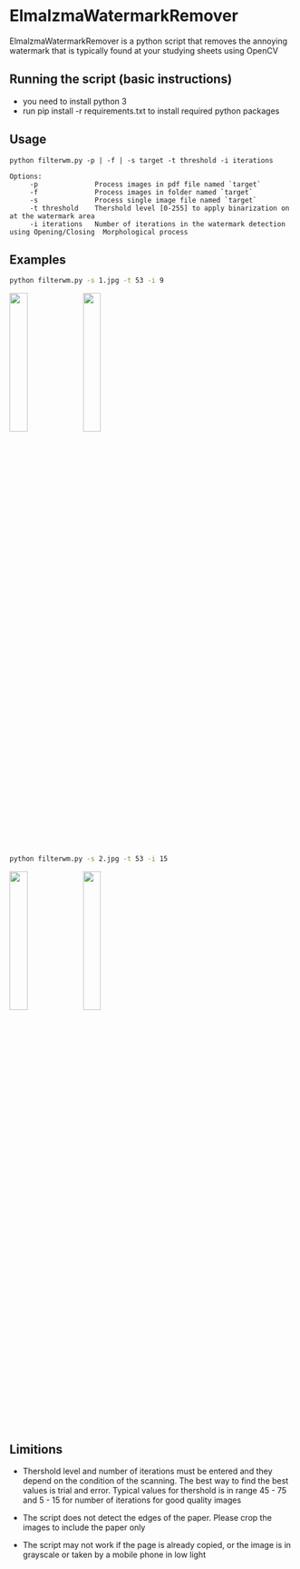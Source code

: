 ElmalzmaWatermarkRemover
=======
ElmalzmaWatermarkRemover is a python script that removes the annoying watermark that is typically found at your studying sheets using OpenCV

## Running the script (basic instructions)
* you need to install python 3 
* run pip install -r requirements.txt to install required python packages

## Usage
```
python filterwm.py -p | -f | -s target -t threshold -i iterations
```
```
Options:
     -p              Process images in pdf file named `target`
     -f              Process images in folder named `target`
     -s              Process single image file named `target`
     -t threshold    Thershold level [0-255] to apply binarization on at the watermark area
     -i iterations   Number of iterations in the watermark detection using Opening/Closing  Morphological process
```

## Examples
```bash
python filterwm.py -s 1.jpg -t 53 -i 9
```

<img src="https://github.com/KarimAshraf1995/ElmalzmaWatermarkRemover/blob/master/examples/1.jpg?raw=true" width="25%" />


<img src="https://github.com/KarimAshraf1995/ElmalzmaWatermarkRemover/blob/master/examples/output_20190106184915/1.jpg?raw=true" width="25%" />


```bash 
python filterwm.py -s 2.jpg -t 53 -i 15
```

<img src="https://github.com/KarimAshraf1995/ElmalzmaWatermarkRemover/blob/master/examples/2.jpg?raw=true" width="25%" />


<img src="https://github.com/KarimAshraf1995/ElmalzmaWatermarkRemover/blob/master/examples/output_20190106184915/2.jpg?raw=true" width="25%" />

## Limitions 
* Thershold level and number of iterations must be entered and they depend on the condition of the scanning. The best way to find the best values is trial and error. Typical values for thershold is in range 45 - 75 and 5 - 15 for number of iterations for good quality images

* The script does not detect the edges of the paper. Please crop the images to include the paper only

* The script may not work if the page is already copied, or the image is in grayscale or taken by a mobile phone in low light


